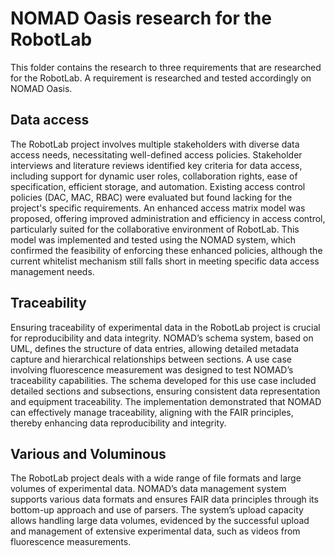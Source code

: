 # NOMAD Oasis research for the RobotLab

This folder contains the research to three requirements that are researched for the RobotLab. 
A requirement is researched and tested accordingly on NOMAD Oasis. 

## Data access
The RobotLab project involves multiple stakeholders with diverse data access needs, necessitating well-defined access policies. Stakeholder interviews and literature reviews identified key criteria for data access, including support for dynamic user roles, collaboration rights, ease of specification, efficient storage, and automation. Existing access control policies (DAC, MAC, RBAC) were evaluated but found lacking for the project's specific requirements. An enhanced access matrix model was proposed, offering improved administration and efficiency in access control, particularly suited for the collaborative environment of RobotLab. This model was implemented and tested using the NOMAD system, which confirmed the feasibility of enforcing these enhanced policies, although the current whitelist mechanism still falls short in meeting specific data access management needs.

## Traceability
Ensuring traceability of experimental data in the RobotLab project is crucial for reproducibility and data integrity. NOMAD’s schema system, based on UML, defines the structure of data entries, allowing detailed metadata capture and hierarchical relationships between sections. A use case involving fluorescence measurement was designed to test NOMAD’s traceability capabilities. The schema developed for this use case included detailed sections and subsections, ensuring consistent data representation and equipment traceability. The implementation demonstrated that NOMAD can effectively manage traceability, aligning with the FAIR principles, thereby enhancing data reproducibility and integrity.

## Various and Voluminous
The RobotLab project deals with a wide range of file formats and large volumes of experimental data. NOMAD’s data management system supports various data formats and ensures FAIR data principles through its bottom-up approach and use of parsers. The system’s upload capacity allows handling large data volumes, evidenced by the successful upload and management of extensive experimental data, such as videos from fluorescence measurements. 
